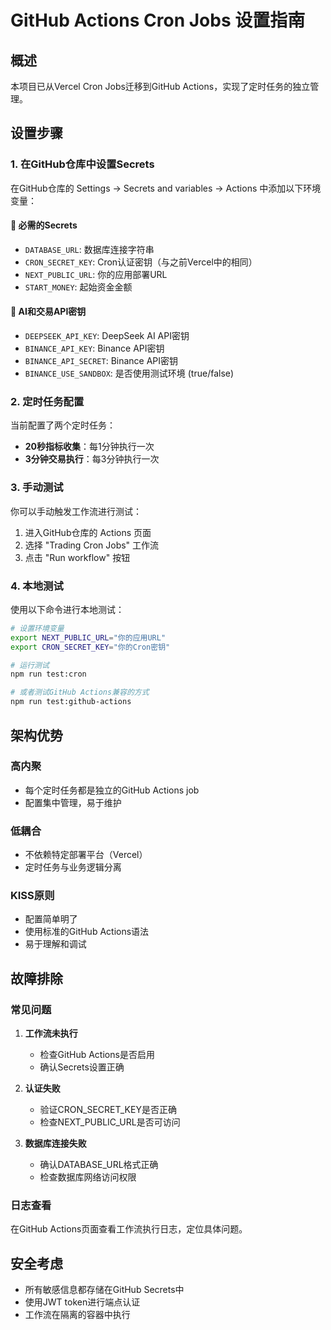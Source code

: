 # GitHub Actions Cron Jobs 设置指南

## 概述

本项目已从Vercel Cron Jobs迁移到GitHub Actions，实现了定时任务的独立管理。

## 设置步骤

### 1. 在GitHub仓库中设置Secrets

在GitHub仓库的 Settings → Secrets and variables → Actions 中添加以下环境变量：

#### 🔑 必需的Secrets
- `DATABASE_URL`: 数据库连接字符串
- `CRON_SECRET_KEY`: Cron认证密钥（与之前Vercel中的相同）
- `NEXT_PUBLIC_URL`: 你的应用部署URL
- `START_MONEY`: 起始资金金额

#### 🤖 AI和交易API密钥
- `DEEPSEEK_API_KEY`: DeepSeek AI API密钥
- `BINANCE_API_KEY`: Binance API密钥
- `BINANCE_API_SECRET`: Binance API密钥
- `BINANCE_USE_SANDBOX`: 是否使用测试环境 (true/false)

### 2. 定时任务配置

当前配置了两个定时任务：

- **20秒指标收集**：每1分钟执行一次
- **3分钟交易执行**：每3分钟执行一次

### 3. 手动测试

你可以手动触发工作流进行测试：

1. 进入GitHub仓库的 Actions 页面
2. 选择 "Trading Cron Jobs" 工作流
3. 点击 "Run workflow" 按钮

### 4. 本地测试

使用以下命令进行本地测试：

```bash
# 设置环境变量
export NEXT_PUBLIC_URL="你的应用URL"
export CRON_SECRET_KEY="你的Cron密钥"

# 运行测试
npm run test:cron

# 或者测试GitHub Actions兼容的方式
npm run test:github-actions
```

## 架构优势

### 高内聚
- 每个定时任务都是独立的GitHub Actions job
- 配置集中管理，易于维护

### 低耦合  
- 不依赖特定部署平台（Vercel）
- 定时任务与业务逻辑分离

### KISS原则
- 配置简单明了
- 使用标准的GitHub Actions语法
- 易于理解和调试

## 故障排除

### 常见问题

1. **工作流未执行**
   - 检查GitHub Actions是否启用
   - 确认Secrets设置正确

2. **认证失败**
   - 验证CRON_SECRET_KEY是否正确
   - 检查NEXT_PUBLIC_URL是否可访问

3. **数据库连接失败**
   - 确认DATABASE_URL格式正确
   - 检查数据库网络访问权限

### 日志查看

在GitHub Actions页面查看工作流执行日志，定位具体问题。

## 安全考虑

- 所有敏感信息都存储在GitHub Secrets中
- 使用JWT token进行端点认证
- 工作流在隔离的容器中执行